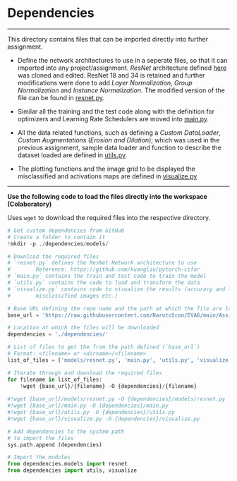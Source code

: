 # Dependencies
---

This directory contains files that can be imported directly into further assignment.

- Define the network architectures to use in a seperate files, so that it can imported into any project/assignment. _ResNet_ architecture defined [here](https://github.com/kuangliu/pytorch-cifar) was cloned and edited. ResNet 18 and 34 is retained and further modifications were done to add _Layer Normalization_, _Group Normalization_ and _Instance Normalization_. The modified version of the file can be found in [resnet.py](../Dependencies/models/resnet.py).

- Similar all the training and the test code along with the definition for optimizers and Learning Rate Schedulers are moved into [main.py](../Dependencies/main.py). 

- All the data related functions, such as defining a _Custom DataLoader_, _Custom Augmentations (Erosion and Dilation)_; which was used in the previous assignment, sample data loader and function to describe the dataset loaded are defined in [utils.py](../Dependencies/utils.py).

- The plotting functions and the image grid to be displayed the misclassified and activations maps are defined in [visualize.py](../Dependencies/visualize.py)

---

**Use the following code to load the files directly into the workspace (Colaboratory)**

Uses `wget` to download the required files into the respective directory.

```python
# Get custom dependencies from GitHub
# Create a folder to contain it
!mkdir -p ./dependencies/models/

# Download the required files
# `resnet.py` defines the ResNet Network architecture to use
#        Reference: https://github.com/kuangliu/pytorch-cifar
# `main.py` contains the train and test code to train the model
# `utils.py` contains the code to load and transform the data
# `visualize.py` contains code to visualize the results (accuracy and loss plots,
#        misclassified images etc.)

# Base URL defining the repo name and the path at which the file are located
base_url = 'https://raw.githubusercontent.com/NarutoScoo/EVA6/main/Assignments/Dependencies'

# Location at which the files will be downloaded
dependencies = './dependencies/'

# List of files to get the from the path defined (`base_url`)
# Format: <filename> or <dirname>/<filename>
list_of_files = ['models/resnet.py', 'main.py', 'utils.py', 'visualize.py']

# Iterate through and download the required files
for filename in list_of_files:
    !wget {base_url}/{filename} -O {dependencies}/{filename}
    
#!wget {base_url}/models/resnet.py -O {dependencies}/models/resnet.py
#!wget {base_url}/main.py -O {dependencies}/main.py
#!wget {base_url}/utils.py -O {dependencies}/utils.py
#!wget {base_url}/visualize.py -O {dependencies}/visualize.py

# Add dependencies to the system path
# to import the files
sys.path.append (dependencies)

# Import the modules
from dependencies.models import resnet
from dependencies import utils, visualize
```
